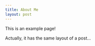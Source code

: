 ```yaml
---
title: About Me
layout: post
---
```


This is an example page!

Actually, it has the same layout of a post...